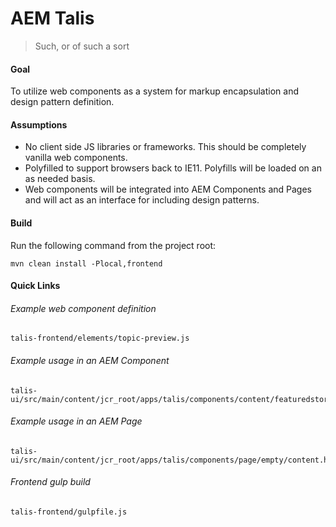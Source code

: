 # AEM Talis

> Such, or of such a sort

#### Goal
To utilize web components as a system for markup encapsulation and design pattern definition.

#### Assumptions
* No client side JS libraries or frameworks. This should be completely vanilla web components.
* Polyfilled to support browsers back to IE11. Polyfills will be loaded on an as needed basis.
* Web components will be integrated into AEM Components and Pages and will act as an interface for including design patterns.

#### Build
Run the following command from the project root:
```
mvn clean install -Plocal,frontend
```

#### Quick Links

###### Example web component definition
```
talis-frontend/elements/topic-preview.js
```

###### Example usage in an AEM Component
```
talis-ui/src/main/content/jcr_root/apps/talis/components/content/featuredstory/featuredstory.html
```

###### Example usage in an AEM Page
```
talis-ui/src/main/content/jcr_root/apps/talis/components/page/empty/content.html
```

###### Frontend gulp build
```
talis-frontend/gulpfile.js
```
